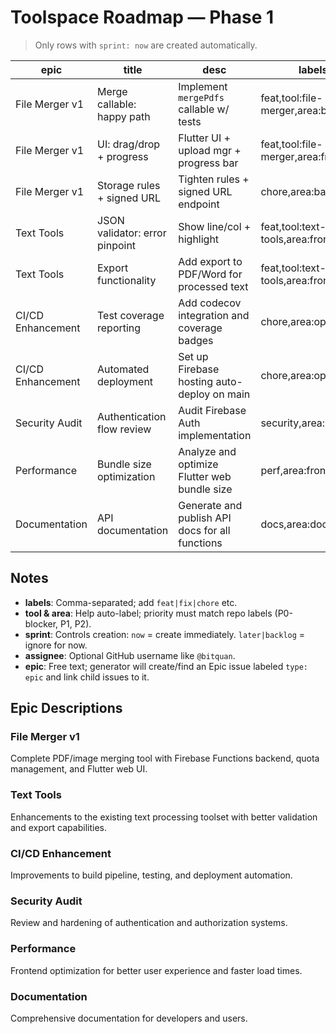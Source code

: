 # Toolspace Roadmap — Phase 1

> Only rows with `sprint: now` are created automatically.

| epic                         | title                                   | desc                                                        | labels                                  | tool               | area         | priority | estimate | sprint | assignee     |
|------------------------------|-----------------------------------------|-------------------------------------------------------------|------------------------------------------|--------------------|--------------|----------|----------|--------|--------------|
| File Merger v1               | Merge callable: happy path              | Implement `mergePdfs` callable w/ tests                     | feat,tool:file-merger,area:backend       | file_merger        | backend      | P1       | 0.5d     | now    | @bitquan     |
| File Merger v1               | UI: drag/drop + progress                | Flutter UI + upload mgr + progress bar                      | feat,tool:file-merger,area:frontend      | file_merger        | frontend     | P1       | 0.5d     | now    |              |
| File Merger v1               | Storage rules + signed URL              | Tighten rules + signed URL endpoint                         | chore,area:backend                       | file_merger        | backend      | P2       | 0.3d     | backlog|              |
| Text Tools                   | JSON validator: error pinpoint          | Show line/col + highlight                                   | feat,tool:text-tools,area:frontend       | text_tools         | frontend     | P2       | 0.3d     | later  |              |
| Text Tools                   | Export functionality                    | Add export to PDF/Word for processed text                   | feat,tool:text-tools,area:frontend       | text_tools         | frontend     | P2       | 0.4d     | later  |              |
| CI/CD Enhancement            | Test coverage reporting                 | Add codecov integration and coverage badges                 | chore,area:ops,ci                        | ops                | ops          | P2       | 0.2d     | later  |              |
| CI/CD Enhancement            | Automated deployment                    | Set up Firebase hosting auto-deploy on main                 | chore,area:ops,ci                        | ops                | ops          | P1       | 0.3d     | backlog|              |
| Security Audit               | Authentication flow review              | Audit Firebase Auth implementation                           | security,area:backend                    | auth               | security     | P1       | 0.5d     | backlog|              |
| Performance                  | Bundle size optimization                | Analyze and optimize Flutter web bundle size                | perf,area:frontend                       | core               | frontend     | P2       | 0.4d     | later  |              |
| Documentation                | API documentation                       | Generate and publish API docs for all functions             | docs,area:docs                          | docs               | docs         | P2       | 0.3d     | later  |              |

## Notes

- **labels**: Comma-separated; add `feat|fix|chore` etc.
- **tool & area**: Help auto-label; priority must match repo labels (P0-blocker, P1, P2).
- **sprint**: Controls creation: `now` = create immediately. `later|backlog` = ignore for now.
- **assignee**: Optional GitHub username like `@bitquan`.
- **epic**: Free text; generator will create/find an Epic issue labeled `type: epic` and link child issues to it.

## Epic Descriptions

### File Merger v1
Complete PDF/image merging tool with Firebase Functions backend, quota management, and Flutter web UI.

### Text Tools
Enhancements to the existing text processing toolset with better validation and export capabilities.

### CI/CD Enhancement
Improvements to build pipeline, testing, and deployment automation.

### Security Audit
Review and hardening of authentication and authorization systems.

### Performance
Frontend optimization for better user experience and faster load times.

### Documentation
Comprehensive documentation for developers and users.
